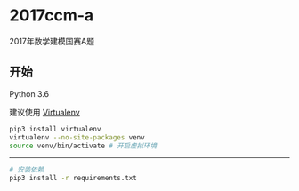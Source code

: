 # 2017ccm-a

2017年数学建模国赛A题

## 开始

Python 3.6

建议使用 [Virtualenv](https://virtualenv.pypa.io/en/stable/)

```bash
pip3 install virtualenv
virtualenv --no-site-packages venv
source venv/bin/activate # 开启虚拟环境
```

---

```bash
# 安装依赖
pip3 install -r requirements.txt
```